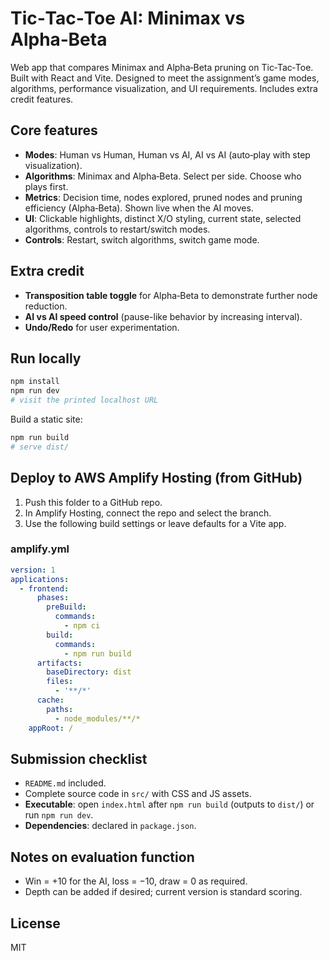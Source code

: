 # Tic‑Tac‑Toe AI: Minimax vs Alpha‑Beta

Web app that compares Minimax and Alpha‑Beta pruning on Tic‑Tac‑Toe. Built with React and Vite. Designed to meet the assignment’s game modes, algorithms, performance visualization, and UI requirements. Includes extra credit features.

## Core features
- **Modes**: Human vs Human, Human vs AI, AI vs AI (auto‑play with step visualization).
- **Algorithms**: Minimax and Alpha‑Beta. Select per side. Choose who plays first.
- **Metrics**: Decision time, nodes explored, pruned nodes and pruning efficiency (Alpha‑Beta). Shown live when the AI moves.
- **UI**: Clickable highlights, distinct X/O styling, current state, selected algorithms, controls to restart/switch modes.
- **Controls**: Restart, switch algorithms, switch game mode.

## Extra credit
- **Transposition table toggle** for Alpha‑Beta to demonstrate further node reduction.
- **AI vs AI speed control** (pause-like behavior by increasing interval).
- **Undo/Redo** for user experimentation.

## Run locally
```bash
npm install
npm run dev
# visit the printed localhost URL
```
Build a static site:
```bash
npm run build
# serve dist/
```

## Deploy to AWS Amplify Hosting (from GitHub)
1. Push this folder to a GitHub repo.
2. In Amplify Hosting, connect the repo and select the branch.
3. Use the following build settings or leave defaults for a Vite app.

### amplify.yml
```yaml
version: 1
applications:
  - frontend:
      phases:
        preBuild:
          commands:
            - npm ci
        build:
          commands:
            - npm run build
      artifacts:
        baseDirectory: dist
        files:
          - '**/*'
      cache:
        paths:
          - node_modules/**/*
    appRoot: /
```

## Submission checklist
- `README.md` included.
- Complete source code in `src/` with CSS and JS assets.
- **Executable**: open `index.html` after `npm run build` (outputs to `dist/`) or run `npm run dev`.
- **Dependencies**: declared in `package.json`.

## Notes on evaluation function
- Win = +10 for the AI, loss = −10, draw = 0 as required.
- Depth can be added if desired; current version is standard scoring.

## License
MIT
